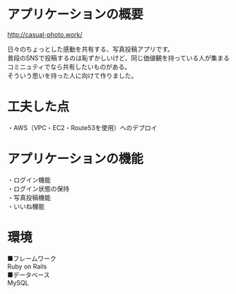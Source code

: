 
# アプリケーションの概要  
 
http://casual-photo.work/
 
 日々のちょっとした感動を共有する、写真投稿アプリです。  
 普段のSNSで投稿するのは恥ずかしいけど、同じ価値観を持っている人が集まるコミニュティでなら共有したいものがある。  
 そういう思いを持った人に向けて作りました。  
 
# 工夫した点  
・AWS（VPC・EC2・Route53を使用）へのデプロイ  

# アプリケーションの機能  
  
・ログイン機能  
・ログイン状態の保持  
・写真投稿機能  
・いいね機能  
 
# 環境  
 
 ■フレームワーク  
  Ruby on Rails  
 ■データベース  
  MySQL  
